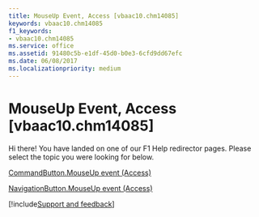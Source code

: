 ```yaml
---
title: MouseUp Event, Access [vbaac10.chm14085]
keywords: vbaac10.chm14085
f1_keywords:
- vbaac10.chm14085
ms.service: office
ms.assetid: 91480c5b-e1df-45d0-b0e3-6cfd9dd67efc
ms.date: 06/08/2017
ms.localizationpriority: medium
---
```



# MouseUp Event, Access [vbaac10.chm14085]

Hi there! You have landed on one of our F1 Help redirector pages. Please select the topic you were looking for below.

[CommandButton.MouseUp event (Access)](https://msdn.microsoft.com/library/92cbef4e-deee-1c5f-ec0e-10bc5e6ebd5b%28Office.15%29.aspx)

[NavigationButton.MouseUp event (Access)](https://msdn.microsoft.com/library/1d90a1f7-6cad-f296-aa22-b066fc0c4787%28Office.15%29.aspx)

[!include[Support and feedback](~/includes/feedback-boilerplate.md)]
